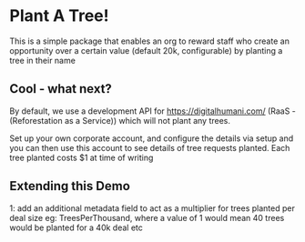 # Plant A Tree!

This is a simple package that enables an org to reward staff who create an opportunity over a certain value (default 20k, configurable) by planting a tree in their name

## Cool - what next? 

By default, we use a development API for https://digitalhumani.com/ (RaaS - (Reforestation as a Service)) which will not plant any trees.

Set up your own corporate account, and configure the details via setup and you can then use this account to see details of tree requests planted. Each tree planted costs $1 at time of writing

## Extending this Demo
1: add an additional metadata field to act as a multiplier for trees planted per deal size eg: TreesPerThousand, where a value of 1 would mean 40 trees would be planted for a 40k deal etc